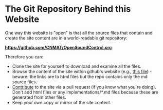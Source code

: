 # The Git Repository Behind this Website

One way this website is "open" is that all the source files that
contain and create the site content are in a world-readable git
repository:

**<https://github.com/CNMAT/OpenSoundControl.org>**

Therefore you can:

- Clone the site for yourself to download and examine all the files.
- Browse the content of the site within github's website (e.g., [this
  file](https://github.com/CNMAT/OpenSoundControl.org/blob/master/site-repo.md)) -
  beware: the links are to html files but the repo contains only the
  md source files.
- [Contribute](contribute.html) to the site via a pull request (if you
  know what you're doing). Don't add html files or any
  implementations/*.md files because these are generated from other
  files.
- Keep your own copy or mirror of the site content.

